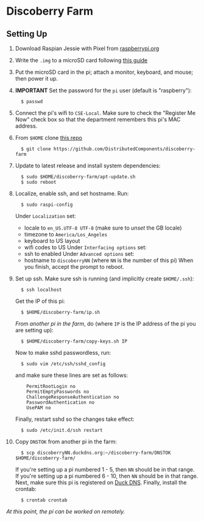 # Discoberry Farm

## Setting Up

1. Download Raspian Jessie with Pixel from
   [raspberrypi.org](https://www.raspberrypi.org/downloads/raspbian/)

1. Write the `.img` to a microSD card following
   [this guide](https://www.raspberrypi.org/documentation/installation/installing-images/README.md)

1. Put the microSD card in the pi; attach a monitor, keyboard, and mouse;
   then power it up.

1. **IMPORTANT** Set the password for the `pi` user (default is "raspberry"):
   ```
     $ passwd
   ```

1. Connect the pi's wifi to `CSE-Local`. Make sure to check the "Register
   Me Now" check box so that the department remembers this pi's MAC
   address.

1. From `$HOME` clone [this repo](https://github.com/DistributedComponents/discoberry-farm)
   ```
     $ git clone https://github.com/DistributedComponents/discoberry-farm
   ```

1. Update to latest release and install system dependencies:
   ```
     $ sudo $HOME/discoberry-farm/apt-update.sh
     $ sudo reboot
   ```

1. Localize, enable ssh, and set hostname. Run:
   ```
     $ sudo raspi-config
   ```
   Under `Localization` set:
   * locale to `en_US.UTF-8 UTF-8` (make sure to *unset* the GB locale)
   * timezone to `America/Los_Angeles`
   * keyboard to US layout
   * wifi codes to US
   Under `Interfacing options` set:
   * ssh to enabled
   Under `Advanced options` set:
   * hostname to `discoberryNN` (where `NN` is the number of this pi)
   When you finish, accept the prompt to reboot.

1. Set up ssh.  Make sure ssh is running (and implicitly create `$HOME/.ssh`):
   ```
     $ ssh localhost
   ```
   Get the IP of this pi:
   ```
     $ $HOME/discoberry-farm/ip.sh
   ```
   *From another pi in the farm*, do (where `IP` is the IP address of the pi
   you are setting up):
   ```
     $ $HOME/discoberry-farm/copy-keys.sh IP
   ```
   Now to make sshd passwordless, run:
   ```
     $ sudo vim /etc/ssh/sshd_config
   ```
   and make sure these lines are set as follows:
   ```
       PermitRootLogin no
       PermitEmptyPasswords no
       ChallengeResponseAuthentication no
       PasswordAuthentication no
       UsePAM no
   ```
   Finally, restart sshd so the changes take effect:
   ```
     $ sudo /etc/init.d/ssh restart
   ```

1. Copy `DNSTOK` from another pi in the farm:
   ```
     $ scp discoberryNN.duckdns.org:~/discoberry-farm/DNSTOK $HOME/discoberry-farm/
   ```
   If you're setting up a pi numbered 1 - 5, then `NN` should be in that range.
   If you're setting up a pi numbered 6 - 10, then `NN` should be in that range.
   Next, make sure this pi is registered on [Duck DNS](https://www.duckdns.org/).
   Finally, install the crontab:
   ```
     $ crontab crontab
   ```

*At this point, the pi can be worked on remotely.*
